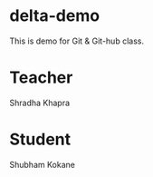 # delta-demo
This is demo for Git &amp; Git-hub class.

# Teacher
Shradha Khapra

# Student
Shubham Kokane